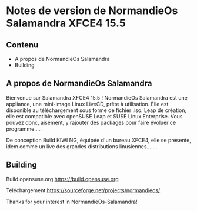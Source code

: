# Notes de version de NormandieOs Salamandra XFCE4 15.5 # 

## Contenu ##

* A propos de NormandieOs Salamandra
* Building

## A propos de NormandieOs Salamandra ##

Bienvenue sur Salamandra XFCE4 15.5 !
NormandieOs Salamandra est une appliance, une mini-image Linux LiveCD, prête à utilisation.
Elle est disponible au téléchargement sous forme de fichier .iso.
Leap de création, elle est compatible avec openSUSE Leap et SUSE Linux Enterprise.
Vous pouvez donc, aisément, y rajouter des packages pour faire évoluer ce programme.....

De conception Build KIWI NG, équipée d'un bureau XFCE4, elle se présente, idem comme un live
des grandes distributions linusiennes.......

## Building ##

Build.opensuse.org   https://build.opensuse.org

Téléchargement https://sourceforge.net/projects/normandieos/

Thanks for your interest in NormandieOs-Salamandra!

